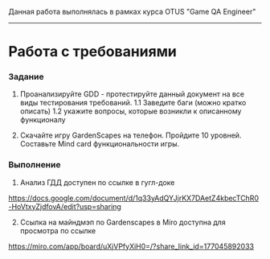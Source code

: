 Данная работа выполнялась в рамках курса OTUS "Game QA Engineer"
***
# Работа с требованиями
### Задание 

1. Проанализируйте GDD - протестируйте данный документ на все виды тестирования требований.
1.1 Заведите баги (можно кратко описать)
1.2 укажите вопросы, которые возникли к описанному функционалу

2. Скачайте игру GardenScapes на телефон. Пройдите 10 уровней. Составьте Mind card функциональности игры.

### Выполнение
1. Анализ ГДД доступен по ссылке в гугл-доке

https://docs.google.com/document/d/1q33yAdQYJjrKX7DAetZ4kbecTChR0-HoVtxyZjdfovA/edit?usp=sharing

2. Ссылка на майндмэп по Gardenscapes в Miro доступна для просмотра по ссылке

https://miro.com/app/board/uXjVPfyXiH0=/?share_link_id=177045892033
